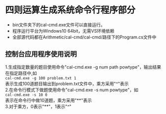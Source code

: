 # 四则运算生成系统命令行程序部分
* bin文件夹下的cal-cmd.exe文件可以直接运行。<br>
* 程序运行平台为Windows10 64bit，无需VS环境依赖<br>
* 全部源代码都在Arithmetic/cal-cmd/cal-cmd/路径下的Program.cs文件中
## 控制台应用程序使用说明
1.生成指定数量的题目使用命令"cal-cmd.exe -g num path powtype"，输出结果在指定路径中,如<br>
  ``cal-cmd.exe -g 100 problem.txt 1``<br>
  表示生成100道题目输出到problem.txt文件中，乘方采用"^"表示<br>
2.在命令行模式下做题使用命令"cal-cmd.exe -s num powtype"，如<br>
  ``cal-cmd.exe -s 10 0``<br>
  表示在命令行中做10道题，乘方采用"\*\*"表示<br>
3.对于乘方，0表示"\*\*"，1表示"^"
